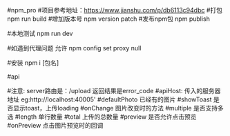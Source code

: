 #npm_pro
#项目参考地址：https://www.jianshu.com/p/db6113c94dbc
#打包 npm run build
#增加版本号 npm version patch
#发布npm包 npm publish

#本地测试 npm run dev

#如遇到代理问题  允许  npm config set proxy null

#安装 npm i [包名]


#api

#注意: server路由是：/upload     返回结果是error_code
#apiHost: 传入的服务器地址   eg:http://localhost:40005'
#defaultPhoto  已经有的图片
#showToast  是否显示toast，上传loading
#onChange  图片改变时的方法
#multiple  是否支持多选
#length  单行数量
#total  上传的总数量
#preview  是否允许点击预览
#onPreview  点击图片预览时的回调
